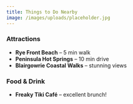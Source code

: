 ```yaml
---
title: Things to Do Nearby
image: /images/uploads/placeholder.jpg
---
```


### Attractions

- **Rye Front Beach** – 5 min walk  
- **Peninsula Hot Springs** – 10 min drive  
- **Blairgowrie Coastal Walks** – stunning views  

### Food & Drink

- **Freaky Tiki Café** – excellent brunch!

